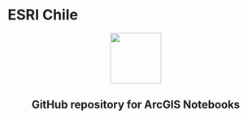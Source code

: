 # ESRI Chile
<div id="header" align="center">
  <img src="https://yt3.ggpht.com/a/AATXAJwLs_9uMMY1ky9UJG5Wa85aKRF0l__7lRwjsg=s900-c-k-c0xffffffff-no-rj-mo" width="100"/>
  <h2>GitHub repository for ArcGIS Notebooks</h2>
</div>
